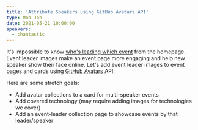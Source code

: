 ```yaml
---
title: 'Attribute Speakers using GitHub Avatars API'
type: Mob Job
date: 2021-05-21 10:00:00
speakers:
  - chantastic
---
```


It's impossible to know [who's leading which event](https://github.com/LunchDevCommunity/community-calendar/issues/16) from the homepage. Event leader images make an event page more engaging and help new speaker show their face online. Let's add event leader images to event pages and cards using [GitHub Avatars](https://stackoverflow.com/questions/22932422/get-github-avatar-from-email-or-name) API.

Here are some stretch goals:

- Add avatar collections to a card for multi-speaker events
- Add covered technology (may require adding images for technologies we cover)
- Add an event-leader collection page to showcase events by that leader/speaker
